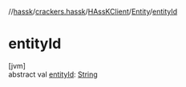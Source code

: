 //[hassk](../../../../index.md)/[crackers.hassk](../../index.md)/[HAssKClient](../index.md)/[Entity](index.md)/[entityId](entity-id.md)

# entityId

[jvm]\
abstract val [entityId](entity-id.md): [String](https://kotlinlang.org/api/latest/jvm/stdlib/kotlin/-string/index.html)
